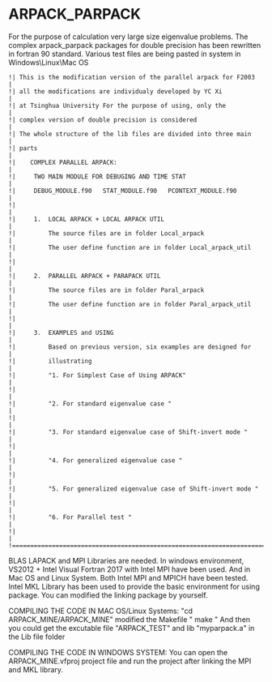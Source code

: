 # ARPACK_PARPACK
For the purpose of calculation very large size eigenvalue problems. 
The complex arpack_parpack packages for double precision has been rewritten in fortran 90 standard.
Various test files are being pasted in system in Windows\Linux\Mac OS

    !| This is the modification version of the parallel arpack for F2003  |
    !| all the modifications are individualy developed by YC Xi           |
    !| at Tsinghua University For the purpose of using, only the          |
    !| complex version of double precision is considered                  |
    !| The whole structure of the lib files are divided into three main   |
    !| parts                                                              |
    !|    COMPLEX PARALLEL ARPACK:                                        |
    !|     TWO MAIN MODULE FOR DEBUGING AND TIME STAT                     |
    !|     DEBUG_MODULE.f90   STAT_MODULE.f90   PCONTEXT_MODULE.f90       |
    !|                                                                    | 
    !|     1.  LOCAL ARPACK + LOCAL ARPACK UTIL                           |
    !|         The source files are in folder Local_arpack                |
    !|         The user define function are in folder Local_arpack_util   |
    !|                                                                    |
    !|     2.  PARALLEL ARPACK + PARAPACK UTIL                            |
    !|         The source files are in folder Paral_arpack                |
    !|         The user define function are in folder Paral_arpack_util   |
    !|                                                                    |
    !|     3.  EXAMPLES and USING                                         |
    !|         Based on previous version, six examples are designed for   |
    !|         illustrating                                               |
    !|         "1. For Simplest Case of Using ARPACK"                     |
    !|                                                                    | 
    !|         "2. For standard eigenvalue case "                         |
    !|                                                                    | 
    !|         "3. For standard eigenvalue case of Shift-invert mode "    |
    !|                                                                    |
    !|         "4. For generalized eigenvalue case "                      |
    !|                                                                    |
    !|         "5. For generalized eigenvalue case of Shift-invert mode " |
    !|                                                                    |
    !|         "6. For Parallel test "                                    |
    !|                                                                    |
    !=======================================================================

BLAS LAPACK and MPI Libraries are needed.
In windows environment, VS2012 + Intel Visual Fortran 2017 with Intel MPI have been used.
And in Mac OS and Linux System. Both Intel MPI and MPICH have been tested. 
Intel MKL Library has been used to provide the basic environment for using package. You can modified the linking package by yourself.

COMPILING THE CODE IN MAC OS/Linux Systems:
"cd ARPACK_MINE/ARPACK_MINE"
modified the Makefile
" make "
And then you could get the excutable file "ARPACK_TEST" and lib "myparpack.a" in the Lib file folder

COMPILING THE CODE IN WINDOWS SYSTEM:
You can open the ARPACK_MINE.vfproj project file and run the project after linking the MPI and MKL library.


